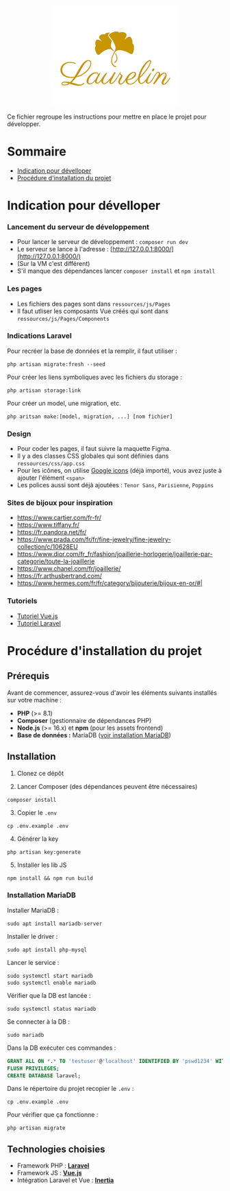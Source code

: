 <p align="center"><img src="./public/images/logo.png" width="300" alt="Laravel Logo"></a></p>

Ce fichier regroupe les instructions pour mettre en place le projet pour développer.

# Sommaire

+ [Indication pour dévelloper](#indication-pour-dévelloper)
+ [Procédure d'installation du projet](#procédure-dinstallation-du-projet)

# Indication pour dévelloper

### Lancement du serveur de développement

+ Pour lancer le serveur de développement : `composer run dev`
+ Le serveur se lance à l'adresse : [http://127.0.0.1:8000/](http://127.0.0.1:8000/)
+ (Sur la VM c'est différent)
+ S'il manque des dépendances lancer `composer install` et `npm install`

### Les pages

+ Les fichiers des pages sont dans `ressources/js/Pages`
+ Il faut utliser les composants Vue créés qui sont dans `ressources/js/Pages/Components`

### Indications Laravel

Pour recréer la base de données et la remplir, il faut utiliser :
```shell
php artisan migrate:fresh --seed
```

Pour créer les liens symboliques avec les fichiers du storage :
```shell
php artisan storage:link
```

Pour créer un model, une migration, etc.
```shell
php aritsan make:[model, migration, ...] [nom fichier]
```

### Design

+ Pour coder les pages, il faut suivre la maquette Figma.
+ Il y a des classes CSS globales qui sont définies dans `ressources/css/app.css`
+ Pour les icônes, on utilise [Google icons](https://fonts.google.com/icons?icon.set=Material+Symbols&icon.style=Rounded) (déjà importé), vous avez juste à ajouter l'élément `<span>`
+ Les polices aussi sont déjà ajoutées : `Tenor Sans`, `Parisienne`, `Poppins`

### Sites de bijoux pour inspiration

+ https://www.cartier.com/fr-fr/
+ https://www.tiffany.fr/
+ https://fr.pandora.net/fr/
+ https://www.prada.com/fr/fr/fine-jewelry/fine-jewelry-collection/c/10628EU
+ https://www.dior.com/fr_fr/fashion/joaillerie-horlogerie/joaillerie-par-categorie/toute-la-joaillerie
+ https://www.chanel.com/fr/joaillerie/
+ https://fr.arthusbertrand.com/
+ https://www.hermes.com/fr/fr/category/bijouterie/bijoux-en-or/#|

### Tutoriels

+ [Tutoriel Vue.js](https://grafikart.fr/formations/vuejs)
+ [Tutoriel Laravel](https://grafikart.fr/formations/laravel)

# Procédure d'installation du projet

## Prérequis

Avant de commencer, assurez-vous d'avoir les éléments suivants installés sur votre machine :

- **PHP** (>= 8.1)
- **Composer** (gestionnaire de dépendances PHP)
- **Node.js** (>= 16.x) et **npm** (pour les assets frontend)
- **Base de données :** MariaDB ([voir installation MariaDB](#installation-mariadb))

## Installation

1. Clonez ce dépôt

2. Lancer Composer (des dépendances peuvent être nécessaires)
```shell
composer install
```
3. Copier le `.env`
```shell
cp .env.example .env
```
4. Générer la key
```shell
php artisan key:generate
```
5. Installer les lib JS
```shell
npm install && npm run build
```

### Installation MariaDB

Installer MariaDB :
```shell
sudo apt install mariadb-server
```

Installer le driver :
```shell
sudo apt install php-mysql
```

Lancer le service :
```shell
sudo systemctl start mariadb
sudo systemctl enable mariadb
```

Vérifier que la DB est lancée :
```shell
sudo systemctl status mariadb
```

Se connecter à la DB :
```shell
sudo mariadb
```

Dans la DB exécuter ces commandes :
```SQL
GRANT ALL ON *.* TO 'testuser'@'localhost' IDENTIFIED BY 'pswd1234' WITH GRANT OPTION;
FLUSH PRIVILEGES;
CREATE DATABASE laravel;
```

Dans le répertoire du projet recopier le `.env` :
```shell
cp .env.example .env
```

Pour vérifier que ça fonctionne :
```shell
php artisan migrate
```

## Technologies choisies

+ Framework PHP : **[Laravel](https://laravel.com/)**
+ Framework JS : **[Vue.js](https://vuejs.org/)**
+ Intégration Laravel et Vue : **[Inertia](https://inertiajs.com/)**
